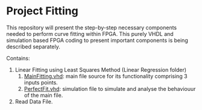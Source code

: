 # Project Fitting

This repository will present the step-by-step necessary components needed to perform curve fitting within FPGA. 
This purely VHDL and simulation based FPGA coding to present important components is being described separately. 

Contains:
1. Linear Fitting using Least Squares Method (Linear Regression folder)
    1. [MainFitting.vhd](https://github.com/UCL-Proton-Beam-Therapy/ProjectFitting/blob/main/LinearRegression/MainFitting.vhd): main file source for its functionality comprising 3 inputs points.
    2. [PerfectFit.vhd](https://github.com/UCL-Proton-Beam-Therapy/ProjectFitting/blob/main/LinearRegression/PerfectFit.vhd): simulation file to simulate and analyse the behaviouur of the main file. 
3. Read Data File.
